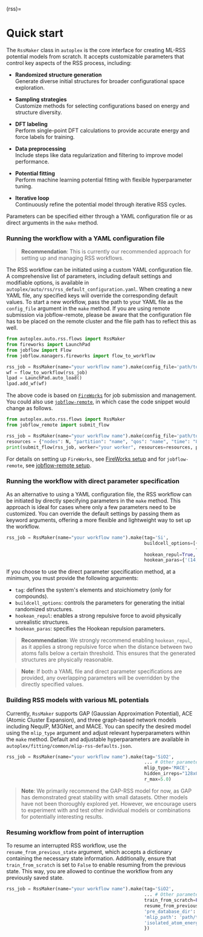 (rss)=

# Quick start

The `RssMaker` class in `autoplex` is the core interface for creating ML-RSS potential models from scratch. It accepts customizable parameters that control key aspects of the RSS process, including:

- **Randomized structure generation**  
  Generate diverse initial structures for broader configurational space exploration.

- **Sampling strategies**  
  Customize methods for selecting configurations based on energy and structure diversity.

- **DFT labeling**  
  Perform single-point DFT calculations to provide accurate energy and force labels for training.

- **Data preprocessing**  
  Include steps like data regularization and filtering to improve model performance.

- **Potential fitting**  
  Perform machine learning potential fitting with flexible hyperparameter tuning.

- **Iterative loop**  
  Continuously refine the potential model through iterative RSS cycles.

Parameters can be specified either through a YAML configuration file or as direct arguments in the `make` method.

### Running the workflow with a YAML configuration file

> **Recommendation**: This is currently our recommended approach for setting up and managing RSS workflows.

The RSS workflow can be initiated using a custom YAML configuration file. A comprehensive list of parameters, including default settings and modifiable options, is available in `autoplex/auto/rss/rss_default_configuration.yaml`. When creating a new YAML file, any specified keys will override the corresponding default values. To start a new workflow, pass the path to your YAML file as the `config_file` argument in the `make` method. If you are using remote submission via jobflow-remote, please be aware that the configuration file has to be placed on the remote cluster and the file path has to reflect this as well.

```python
from autoplex.auto.rss.flows import RssMaker
from fireworks import LaunchPad
from jobflow import Flow
from jobflow.managers.fireworks import flow_to_workflow

rss_job = RssMaker(name="your workflow name").make(config_file='path/to/your/name.yaml')
wf = flow_to_workflow(rss_job) 
lpad = LaunchPad.auto_load()
lpad.add_wf(wf)
```

The above code is based on [`FireWorks`](https://materialsproject.github.io/fireworks/) for job submission and management. You could also use [`jobflow-remote`](https://matgenix.github.io/jobflow-remote/), in which case the code snippet would change as follows. 


```python
from autoplex.auto.rss.flows import RssMaker
from jobflow_remote import submit_flow

rss_job = RssMaker(name="your workflow name").make(config_file='path/to/your/name.yaml')
resources = {"nodes": N, "partition": "name", "qos": "name", "time": "8:00:00", "mail_user": "your_email", "mail_type": "ALL", "account": "your account"}
print(submit_flow(rss_job, worker="your worker", resources=resources, project="your project name"))
```

For details on setting up `FireWorks`, see [FireWorks setup](../../../mongodb.md#fireworks-configuration) and for `jobflow-remote`, see [jobflow-remote setup](../../../jobflowremote.md).

### Running the workflow with direct parameter specification

As an alternative to using a YAML configuration file, the RSS workflow can be initiated by directly specifying parameters in the `make` method. This approach is ideal for cases where only a few parameters need to be customized. You can override the default settings by passing them as keyword arguments, offering a more flexible and lightweight way to set up the workflow.

```python
rss_job = RssMaker(name="your workflow name").make(tag='Si',
                                                   buildcell_options=[{'NFORM': '{1,3,5}'},
                                                                      {'NFORM': '{2,4,6}'}],
                                                   hookean_repul=True, 
                                                   hookean_paras={'(14, 14)': (100, 1.2)})
```

If you choose to use the direct parameter specification method, at a minimum, you must provide the following arguments:

- `tag`: defines the system's elements and stoichiometry (only for compounds).  
- `buildcell_options`: controls the parameters for generating the initial randomized structures.
- `hookean_repul`: enables a strong repulsive force to avoid physically unrealistic structures.  
- `hookean_paras`: specifies the Hookean repulsion parameters.

> **Recommendation**: We strongly recommend enabling `hookean_repul`, as it applies a strong repulsive force when the distance between two atoms falls below a certain threshold. This ensures that the generated structures are physically reasonable.

> **Note**: If both a YAML file and direct parameter specifications are provided, any overlapping parameters will be overridden by the directly specified values.

### Building RSS models with various ML potentials

Currently, `RssMaker` supports GAP (Gaussian Approximation Potential), ACE (Atomic Cluster Expansion), and three graph-based network models including NequIP, M3GNet, and MACE. You can specify the desired model using the `mlip_type` argument and adjust relevant hyperparameters within the `make` method. Default and adjustable hyperparameters are available in `autoplex/fitting/common/mlip-rss-defaults.json`.

```python
rss_job = RssMaker(name="your workflow name").make(tag='SiO2',
                                                   ... # Other parameters here
                                                   mlip_type='MACE',
                                                   hidden_irreps="128x0e + 128x1o",
                                                   r_max=5.0)
```

> **Note**: We primarily recommend the GAP-RSS model for now, as GAP has demonstrated great stability with small datasets. Other models have not been thoroughly explored yet. However, we encourage users to experiment with and test other individual models or combinations for potentially interesting results.

### Resuming workflow from point of interruption

To resume an interrupted RSS workflow, use the `resume_from_previous_state` argument, which accepts a dictionary containing the necessary state information. Additionally, ensure that `train_from_scratch` is set to `False` to enable resuming from the previous state. This way, you are allowed to continue the workflow from any previously saved state.

```python
rss_job = RssMaker(name="your workflow name").make(tag='SiO2',
                                                   ... # Other parameters here
                                                   train_from_scratch=False,
                                                   resume_from_previous_state={'test_error': 0.24,
                                                   'pre_database_dir': 'path/to/pre-existing/database',
                                                   'mlip_path': 'path/to/previous/MLIP-model',
                                                   'isolated_atom_energies': {8: -0.16613333, 14: -0.16438578},
                                                   })
```
